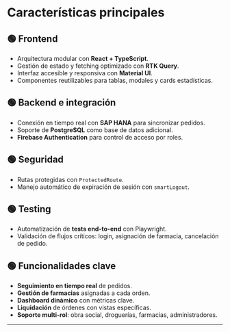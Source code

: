 # Características principales

## 🟢 Frontend
- Arquitectura modular con **React + TypeScript**.
- Gestión de estado y fetching optimizado con **RTK Query**.
- Interfaz accesible y responsiva con **Material UI**.
- Componentes reutilizables para tablas, modales y cards estadísticas.

## 🟢 Backend e integración
- Conexión en tiempo real con **SAP HANA** para sincronizar pedidos.
- Soporte de **PostgreSQL** como base de datos adicional.
- **Firebase Authentication** para control de acceso por roles.

## 🟢 Seguridad
- Rutas protegidas con `ProtectedRoute`.
- Manejo automático de expiración de sesión con `smartLogout`.

## 🟢 Testing
- Automatización de **tests end-to-end** con Playwright.
- Validación de flujos críticos: login, asignación de farmacia, cancelación de pedido.

## 🟢 Funcionalidades clave
- **Seguimiento en tiempo real** de pedidos.  
- **Gestión de farmacias** asignadas a cada orden.  
- **Dashboard dinámico** con métricas clave.  
- **Liquidación** de órdenes con vistas específicas.  
- **Soporte multi-rol**: obra social, droguerías, farmacias, administradores.  

---

